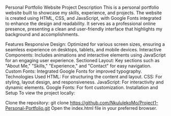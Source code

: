 Personal Portfolio Website
Project Description
This is a personal portfolio website built to showcase my skills, experience, and projects. The website is created using HTML, CSS, and JavaScript, with Google Fonts integrated to enhance the design and readability. It serves as a professional online presence, presenting a clean and user-friendly interface that highlights my background and accomplishments.

Features
Responsive Design: Optimized for various screen sizes, ensuring a seamless experience on desktops, tablets, and mobile devices.
Interactive Components: Includes animations and interactive elements using JavaScript for an engaging user experience.
Sectioned Layout: Key sections such as "About Me," "Skills," "Experience," and "Contact" for easy navigation.
Custom Fonts: Integrated Google Fonts for improved typography.
Technologies Used
HTML: For structuring the content and layout.
CSS: For styling, layout design, and responsiveness.
JavaScript: For interactivity and dynamic elements.
Google Fonts: For font customization.
Installation and Setup
To view the project locally:

Clone the repository: git clone https://github.com/NkululekoMo/Project1-Personal-Portfolio.git
Open the index.html file in your preferred browser.
